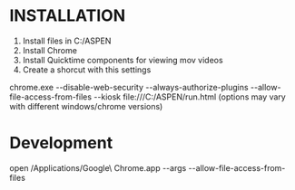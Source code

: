 ﻿INSTALLATION
============

1. Install files in C:/ASPEN
2. Install Chrome
3. Install Quicktime components for viewing mov videos
4. Create a shorcut with this settings

chrome.exe --disable-web-security  --always-authorize-plugins --allow-file-access-from-files --kiosk file:///C:/ASPEN/run.html
(options may vary with different windows/chrome versions)




Development
===========

open /Applications/Google\ Chrome.app --args  --allow-file-access-from-files